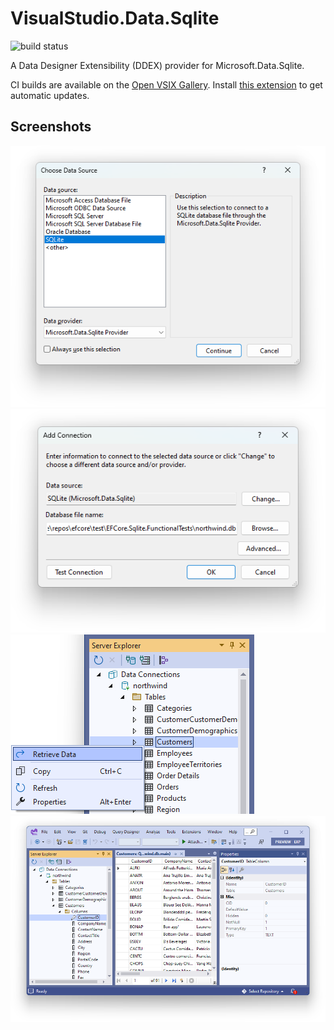 VisualStudio.Data.Sqlite
========================

![build status](https://img.shields.io/github/workflow/status/bricelam/VS.Data.Sqlite/.NET/main)

A Data Designer Extensibility (DDEX) provider for Microsoft.Data.Sqlite.

CI builds are available on the [Open VSIX Gallery](https://www.vsixgallery.com/extension/0b471821-68a4-49dd-b175-e6daf4e5cebf). Install [this extension](https://marketplace.visualstudio.com/items?itemName=MadsKristensen.VSIXGallery-nightlybuilds) to get automatic updates.

Screenshots
-----------

![Data Source integration](.github/Screenshot1.png)
![Connection dialog](.github/Screenshot2.png)
![Retrieve Data menu item on tables](.github/Screenshot3.png)
![Server Explorer, table data, and Properties toolbox windows](.github/Screenshot4.png)
